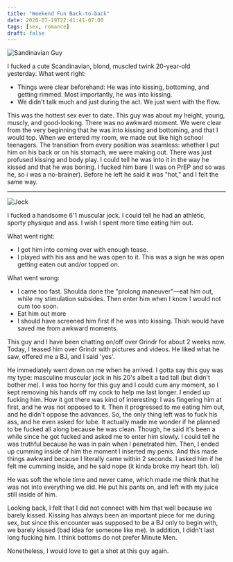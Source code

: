 ```yaml
---
title: "Weekend Fun Back-to-back"
date: 2020-07-19T22:41:41-07:00
tags: [sex, romance] 
draft: false
---
```



![Sandinavian Guy](/img/scandinavian.png)


I fucked a cute Scandinavian, blond, muscled twink 20-year-old yesterday. What went right:

* Things were clear beforehand: He was into kissing, bottoming, and getting rimmed. Most importantly, he was into kissing.
* We didn't talk much and just during the act. We just went with the flow.

This was the hottest sex ever to date. This guy was about my height, young, muscly, and good-looking. There was no awkward moment. We were clear from the very beginning that he was into kissing and bottoming, and that I would top. When we entered my room, we made out like high school teenagers. The transition from every position was seamless: whether I put him on his back or on his stomach, we were making out. There was just profused kissing and body play. I could tell he was into it in the way he kissed and that he was boning. I fucked him bare (I was on PrEP and so was he, so i was a no-brainer). Before he left he said it was "hot," and I felt the same way.


---

![Jock](/img/jock.png)



I fucked a handsome 6'1 muscular jock. I could tell he had an athletic, sporty physique and ass. I wish I spent more time eating him out. 

What went right:
* I got him into coming over with enough tease. 
* I played with his ass and he was open to it. This was a sign he was open getting eaten out and/or  topped on.

What went wrong:

* I came too fast. Shoulda done the "prolong maneuver"—eat him out, while my stimulation subsides. Then enter him when I know I would not cum too soon. 
* Eat him out more 
* I should have screened him first if he was into kissing. Thish would have saved me from awkward moments. 

This guy and I have been chatting on/off over Grindr for about 2 weeks now. Today, I teased him over Grindr with pictures and videos. He liked what he saw, offered me a BJ, and I said 'yes'.

He immediately went down on me when he arrived. I gotta say this guy was my type: masculine muscular jock in his 20's albeit a tad tall (but didn't bother me). I was too horny for this guy and I could cum any moment, so I kept removing his hands off my cock to help me last longer.
I ended up fucking him. How it got there was kind of interesting: I was fingering him at first, and he was not opposed to it. Then it progressed to me eating him out, and he didn't oppose the advances. So, the only thing left was to fuck his ass, and he even asked for lube. It actually made me wonder if he planned to be fucked all along because he was clean. Though, he said it's been a while since he got fucked and asked me to enter him slowly. I could tell he was truthful because he was in pain when l penetrated him. Then, I ended up cumming inside of him the moment I inserted my penis. And this made things awkward because I literally came within 2 seconds. I asked him if he felt me cumming inside, and he said nope (it kinda broke my heart tbh. lol)

He was soft the whole time and never came, which made me think that he was not into everything we did. He put his pants on, and left with my juice still inside of him.

Looking back, I felt that I did not connect with him that well because we barely kissed. Kissing has always been an important piece for me during sex, but since this encounter was supposed to be a BJ only to begin with, we barely kissed (bad idea for someone like me). In addition, I didn't last long fucking him. I think bottoms do not prefer Minute Men.

Nonetheless, I would love to get a shot at this guy again.

